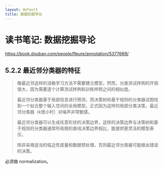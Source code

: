 ```yaml
---
layout: default
title: 数据挖掘导论
---
```


# 读书笔记: 数据挖掘导论

<https://book.douban.com/people/fleure/annotation/5377669/>
## 5.2.2 最近邻分类器的特征

> 像最近邻这样的消极学习方法不需要建立模型，然而，分类测试样例的开销很大，因为需要逐个计算测试样例和训练样例之间的相似度。
>
> 最近邻分类器基于局部信息进行预测，而决策树和基于规则的分类器试图找到一个拟合整个输入空间的全局模型。正式因为这样的局部分类决策，最近邻分类器（k很小时）对噪声非常敏感。
>
> 最近邻分类器可以生成任意形状的决策边界，这样的决策边界与决策树和基于规则的分类器通常所局限的直线决策边界相比，能提供更灵活的模型表示。
>
> 除非采用适当的临近性度量和数据预处理，否则最近邻分类器可能做出错误的决策。
>

必须做 normalization。

